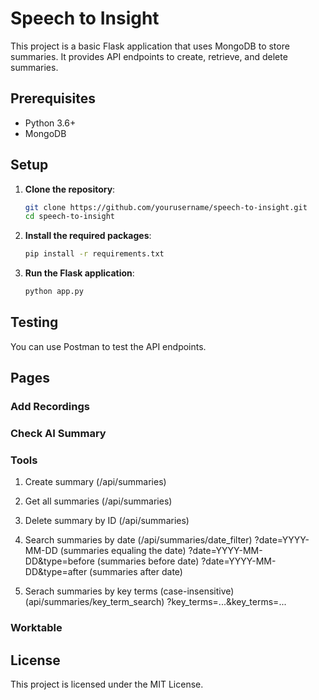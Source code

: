 # Speech to Insight

This project is a basic Flask application that uses MongoDB to store summaries. It provides API endpoints to create, retrieve, and delete summaries.

## Prerequisites

- Python 3.6+
- MongoDB

## Setup

1. **Clone the repository**:

   ```sh
   git clone https://github.com/yourusername/speech-to-insight.git
   cd speech-to-insight
   ```

2. **Install the required packages**:

   ```sh
   pip install -r requirements.txt
   ```

3. **Run the Flask application**:
   ```sh
   python app.py
   ```

## Testing

You can use Postman to test the API endpoints.

## Pages

### Add Recordings

### Check AI Summary

### Tools

1. Create summary (/api/summaries)

2. Get all summaries (/api/summaries)

3. Delete summary by ID (/api/summaries)

4. Search summaries by date (/api/summaries/date_filter)
   ?date=YYYY-MM-DD (summaries equaling the date)
   ?date=YYYY-MM-DD&type=before (summaries before date)
   ?date=YYYY-MM-DD&type=after (summaries after date)

5. Serach summaries by key terms (case-insensitive) (api/summaries/key_term_search)
   ?key_terms=...&key_terms=...

### Worktable

## License

This project is licensed under the MIT License.
